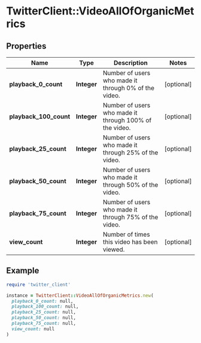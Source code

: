 # TwitterClient::VideoAllOfOrganicMetrics

## Properties

| Name | Type | Description | Notes |
| ---- | ---- | ----------- | ----- |
| **playback_0_count** | **Integer** | Number of users who made it through 0% of the video. | [optional] |
| **playback_100_count** | **Integer** | Number of users who made it through 100% of the video. | [optional] |
| **playback_25_count** | **Integer** | Number of users who made it through 25% of the video. | [optional] |
| **playback_50_count** | **Integer** | Number of users who made it through 50% of the video. | [optional] |
| **playback_75_count** | **Integer** | Number of users who made it through 75% of the video. | [optional] |
| **view_count** | **Integer** | Number of times this video has been viewed. | [optional] |

## Example

```ruby
require 'twitter_client'

instance = TwitterClient::VideoAllOfOrganicMetrics.new(
  playback_0_count: null,
  playback_100_count: null,
  playback_25_count: null,
  playback_50_count: null,
  playback_75_count: null,
  view_count: null
)
```

